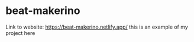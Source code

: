 # beat-makerino	
Link to website:
https://beat-makerino.netlify.app/ this is an example of my project here 
